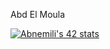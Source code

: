 Abd El Moula




[![Abnemili's 42 stats](https://badge.mediaplus.ma/binary/Abnemili?1337Badge=off)](https://github.com/oakoudad/badge42)

